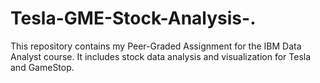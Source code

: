 # Tesla-GME-Stock-Analysis-.
This repository contains my Peer-Graded Assignment for the IBM Data Analyst course. It includes stock data analysis and visualization for Tesla and GameStop.
